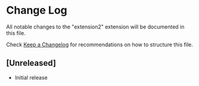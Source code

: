 # Change Log

All notable changes to the "extension2" extension will be documented in this file.

Check [Keep a Changelog](http://keepachangelog.com/) for recommendations on how to structure this file.

## [Unreleased]

- Initial release